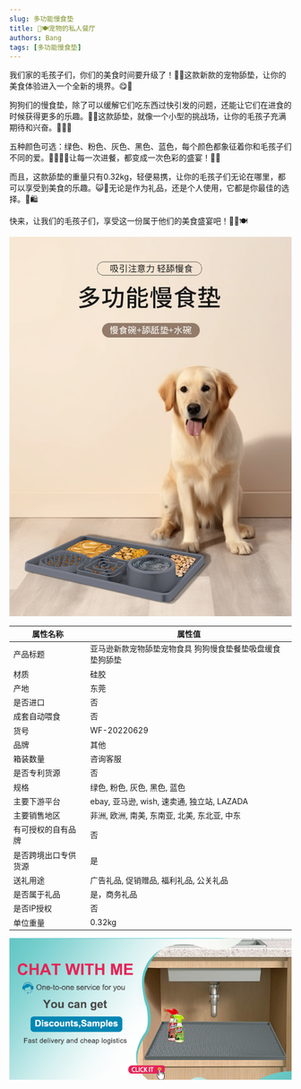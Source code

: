 ```yaml
---
slug: 多功能慢食垫
title: 🐶🍽️宠物的私人餐厅
authors: Bang
tags: [多功能慢食垫]
---
```


我们家的毛孩子们，你们的美食时间要升级了！🍖🍗这款新款的宠物舔垫，让你的美食体验进入一个全新的境界。😋🥳

狗狗们的慢食垫，除了可以缓解它们吃东西过快引发的问题，还能让它们在进食的时候获得更多的乐趣。🐾🎈这款舔垫，就像一个小型的挑战场，让你的毛孩子充满期待和兴奋。🎪🐕‍🦺

五种颜色可选：绿色、粉色、灰色、黑色、蓝色，每个颜色都象征着你和毛孩子们不同的爱。💚💖🖤💙让每一次进餐，都变成一次色彩的盛宴！🌈🎊

而且，这款舔垫的重量只有0.32kg，轻便易携，让你的毛孩子们无论在哪里，都可以享受到美食的乐趣。😺👜无论是作为礼品，还是个人使用，它都是你最佳的选择。🎁🛍️

快来，让我们的毛孩子们，享受这一份属于他们的美食盛宴吧！🐶🥳🍽️

![多功能慢食垫](1.jpg)

| 属性名称         | 属性值                                         |
| -------------- | -------------------------------------------- |
| 产品标题         | 亚马逊新款宠物舔垫宠物食具 狗狗慢食垫餐垫吸盘缓食垫狗舔垫   |
| 材质            | 硅胶                                         |
| 产地            | 东莞                                         |
| 是否进口         | 否                                           |
| 成套自动喂食      | 否                                           |
| 货号            | WF-20220629                                 |
| 品牌            | 其他                                         |
| 箱装数量         | 咨询客服                                      |
| 是否专利货源      | 否                                           |
| 规格            | 绿色, 粉色, 灰色, 黑色, 蓝色                          |
| 主要下游平台      | ebay, 亚马逊, wish, 速卖通, 独立站, LAZADA         |
| 主要销售地区      | 非洲, 欧洲, 南美, 东南亚, 北美, 东北亚, 中东           |
| 有可授权的自有品牌  | 否                                           |
| 是否跨境出口专供货源 | 是                                           |
| 送礼用途         | 广告礼品, 促销赠品, 福利礼品, 公关礼品                   |
| 是否属于礼品       | 是，商务礼品                                    |
| 是否IP授权        | 否                                           |
| 单位重量         | 0.32kg                                       |

[![联系我们](../../static/img/chat.jpg "联系我们，发送询盘")](mailto:zhuhao@silicocobaby.com)